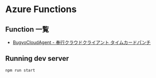 # Azure Functions

## Function 一覧

- [BugyoCloudAgent - 奉行クラウドクライアント タイムカードパンチ](./README.BugyoCloudAgent.md)

## Running dev server

```bash
npm run start
```
